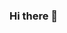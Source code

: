 ### Hi there 👋

<!--
**IKDrocket/IKDrocket** is a ✨ _special_ ✨ repository because its `README.md` (this file) appears on your GitHub profile.

[![](https://raw.githubusercontent.com/IKDrocket/IKDrocket/main/profile-summary-card-output/default/1-repos-per-language.svg)](https://github.com/vn7n24fzkq/github-profile-summary-cards)


- Here are some ideas to get you started:

- 🔭 I’m currently working on ...
- 🌱 I’m currently learning ...
- 👯 I’m looking to collaborate on ...
- 🤔 I’m looking for help with ...
- 💬 Ask me about ...
- 📫 How to reach me: ...
- 😄 Pronouns: ...
- ⚡ Fun fact: ...
-->

